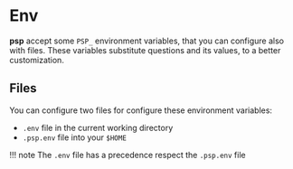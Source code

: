 # Env

**psp** accept some `PSP_` environment variables, that you can configure also with files. These variables substitute questions and its values, to a better customization.

## Files

You can configure two files for configure these environment variables:

* `.env` file in the current working directory
* `.psp.env` file into your `$HOME`

!!! note
    The `.env` file has a precedence respect the `.psp.env` file

